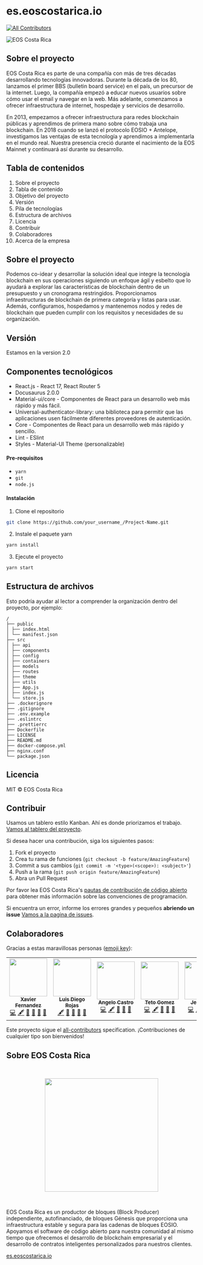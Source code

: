 # es.eoscostarica.io

<!-- ALL-CONTRIBUTORS-BADGE:START - Do not remove or modify this section -->
[![All Contributors](https://img.shields.io/badge/all_contributors-5-orange.svg?style=flat-square)](#contributors-)
<!-- ALL-CONTRIBUTORS-BADGE:END -->

 ![EOS Costa Rica](https://raw.githubusercontent.com/eoscostarica/es.eoscostarica.io/master/static/img/screenshot_home.PNG)

 ## Sobre el proyecto

EOS Costa Rica es parte de una compañía con más de tres décadas desarrollando tecnologías innovadoras. Durante la década de los 80, lanzamos el primer BBS (bulletin board service) en el país, un precursor de la internet. Luego, la compañía empezó a educar nuevos usuarios sobre cómo usar el email y navegar en la web. Más adelante, comenzamos a ofrecer infraestructura de internet, hospedaje y servicios de desarrollo.


En 2013, empezamos a ofrecer infraestructura para redes blockchain públicas y aprendimos de primera mano sobre cómo trabaja una blockchain. En 2018 cuando se lanzó el protocolo EOSIO + Antelope, investigamos las ventajas de esta tecnología y aprendimos a implementarla en el mundo real. Nuestra presencia creció durante el nacimiento de la EOS Mainnet y continuará así durante su desarrollo.

 ## Tabla de contenidos

 1. Sobre el proyecto
 2. Tabla de contenido
 3. Objetivo del proyecto
 4. Versión
 5. Pila de tecnologías
 6. Estructura de archivos
 7. Licencia
 8. Contribuir
 9. Colaboradores
 10. Acerca de la empresa

 ## Sobre el proyecto


Podemos co-idear y desarrollar la solución ideal que integre la tecnología blockchain en sus operaciones siguiendo un enfoque ágil y esbelto que lo ayudará a explorar las características de blockchain dentro de un presupuesto y un cronograma restringidos. Proporcionamos infraestructuras de blockchain de primera categoría y listas para usar. Además, configuramos, hospedamos y mantenemos nodos y redes de blockchain que pueden cumplir con los requisitos y necesidades de su organización.

 ## Versión

Estamos en la version 2.0

 ## Componentes tecnológicos

 - React.js - React 17, React Router 5
 - Docusaurus 2.0.0
 - Material-ui/core - Componentes de React para un desarrollo web más rápido y más fácil.
 - Universal-authenticator-library: una biblioteca para permitir que las aplicaciones usen fácilmente diferentes proveedores de autenticación.
 - Core - Componentes de React para un desarrollo web más rápido y sencillo.
 - Lint - ESlint
 - Styles - Material-UI Theme (personalizable)


 #### **Pre-requisitos**

- `yarn`
- `git`
- `node.js`

 #### **Instalación**

 1. Clone el repositorio

 ```bash
 git clone https://github.com/your_username_/Project-Name.git
 ```

 2. Instale el paquete yarn


 ```bash
 yarn install
 ```

 3. Ejecute el proyecto
 
 ```bash
 yarn start
 ```

 ## Estructura de archivos
Esto podría ayudar al lector a comprender la organización dentro del proyecto, por ejemplo:

 ```text title="modify"
 /
 ├── public
 │ ├── index.html
 │ └── manifest.json
 ├── src
 │ ├── api
 │ ├── components
 │ ├── config
 │ ├── containers
 │ ├── models
 │ ├── routes
 │ ├── theme
 │ ├── utils
 │ ├── App.js
 │ ├── index.js
 │ └── store.js
 ├── .dockerignore
 ├── .gitignore
 ├── .env.example
 ├── .eslintrc
 ├── .prettierrc
 ├── Dockerfile
 ├── LICENSE
 ├── README.md
 ├── docker-compose.yml
 ├── nginx.conf
 └── package.json
 ```

 ## Licencia

 MIT © EOS Costa Rica

 ## Contribuir

Usamos un tablero estilo Kanban. Ahí es donde priorizamos el trabajo. [Vamos al tablero del proyecto](https://github.com/eoscostarica/guide.eoscostarica.io/projects/2).

Si desea hacer una contribución, siga los siguientes pasos:

 1. Fork el proyecto
 2. Crea tu rama de funciones (`git checkout -b feature/AmazingFeature`)
 3. Commit a sus cambios (`git commit -m '<type>(<scope>): <subject>'`)
 4. Push a la rama (`git push origin feature/AmazingFeature`)
 5. Abra un Pull Request

 Por favor lea EOS Costa Rica's [pautas de contribución de código abierto](https://guide.eoscostarica.io/docs/open-source-guidelines/) para obtener más información sobre las convenciones de programación.

 Si encuentra un error, informe los errores grandes y pequeños **abriendo un issue** [Vamos a la pagina de issues](https://github.com/eoscostarica/eoscostarica.io/issues).

 ## Colaboradores

Gracias a estas maravillosas personas ([emoji key](https://allcontributors.org/docs/en/emoji-key)):
 
<!-- ALL-CONTRIBUTORS-LIST:START - Do not remove or modify this section -->
<!-- prettier-ignore-start -->
<!-- markdownlint-disable -->
<table>
  <tr>
    <td align="center"><a href="https://eoscostarica.io"><img src="https://avatars0.githubusercontent.com/u/5632966?v=4?s=100" width="100px;" alt=""/><br /><sub><b>Xavier Fernandez</b></sub></a><br /><a href="https://github.com/eoscostarica/eoscostarica.io/commits?author=xavier506" title="Code">💻</a> <a href="#content-xavier506" title="Content">🖋</a> <a href="https://github.com/eoscostarica/eoscostarica.io/commits?author=xavier506" title="Documentation">📖</a> <a href="#ideas-xavier506" title="Ideas, Planning, & Feedback">🤔</a> <a href="#projectManagement-xavier506" title="Project Management">📆</a> <a href="https://github.com/eoscostarica/eoscostarica.io/pulls?q=is%3Apr+reviewed-by%3Axavier506" title="Reviewed Pull Requests">👀</a></td>
    <td align="center"><a href="https://github.com/ldrojas"><img src="https://avatars1.githubusercontent.com/u/29232417?v=4?s=100" width="100px;" alt=""/><br /><sub><b>Luis Diego Rojas</b></sub></a><br /><a href="#content-ldrojas" title="Content">🖋</a> <a href="https://github.com/eoscostarica/eoscostarica.io/commits?author=ldrojas" title="Documentation">📖</a> <a href="#ideas-ldrojas" title="Ideas, Planning, & Feedback">🤔</a> <a href="#projectManagement-ldrojas" title="Project Management">📆</a> <a href="https://github.com/eoscostarica/eoscostarica.io/pulls?q=is%3Apr+reviewed-by%3Aldrojas" title="Reviewed Pull Requests">👀</a></td>
    <td align="center"><a href="https://github.com/AngeloCG97"><img src="https://avatars3.githubusercontent.com/u/51149817?v=4?s=100" width="100px;" alt=""/><br /><sub><b>Angelo Castro</b></sub></a><br /><a href="https://github.com/eoscostarica/eoscostarica.io/commits?author=AngeloCG97" title="Code">💻</a> <a href="#content-AngeloCG97" title="Content">🖋</a> <a href="https://github.com/eoscostarica/eoscostarica.io/commits?author=AngeloCG97" title="Documentation">📖</a> <a href="#ideas-AngeloCG97" title="Ideas, Planning, & Feedback">🤔</a> <a href="https://github.com/eoscostarica/eoscostarica.io/pulls?q=is%3Apr+reviewed-by%3AAngeloCG97" title="Reviewed Pull Requests">👀</a></td>
    <td align="center"><a href="https://github.com/tetogomez"><img src="https://avatars.githubusercontent.com/u/10634375?s=460&u=26fce95b96304281a7a20598dc7c1d6f546d3b08&v=4?s=100" width="100px;" alt=""/><br /><sub><b>Teto Gomez</b></sub></a><br /><a href="https://github.com/eoscostarica/eoscostarica.io/commits?author=tetogomez" title="Code">💻</a> <a href="#content-tetogomez" title="Content">🖋</a> <a href="https://github.com/eoscostarica/eoscostarica.io/commits?author=tetogomez" title="Documentation">📖</a> <a href="#ideas-tetogomez" title="Ideas, Planning, & Feedback">🤔</a> <a href="https://github.com/eoscostarica/eoscostarica.io/pulls?q=is%3Apr+reviewed-by%3Atetogomez" title="Reviewed Pull Requests">👀</a></td>
    <td align="center"><a href="https://github.com/JeanVegaD"><img src="https://avatars0.githubusercontent.com/u/19317138?v=4?s=100" width="100px;" alt=""/><br /><sub><b>Jean Vega</b></sub></a><br /><a href="https://github.com/eoscostarica/eoscostarica.io/commits?author=JeanVegaD" title="Code">💻</a> <a href="#content-JeanVegaD" title="Content">🖋</a> <a href="https://github.com/eoscostarica/eoscostarica.io/commits?author=JeanVegaD" title="Documentation">📖</a> <a href="#ideas-JeanVegaD" title="Ideas, Planning, & Feedback">🤔</a> <a href="https://github.com/eoscostarica/eoscostarica.io/pulls?q=is%3Apr+reviewed-by%3AJeanVegaD" title="Reviewed Pull Requests">👀</a></td>
  </tr>
</table>

<!-- markdownlint-restore -->
<!-- prettier-ignore-end -->

<!-- ALL-CONTRIBUTORS-LIST:END -->


Este proyecto sigue el [all-contributors](https://github.com/all-contributors/all-contributors) specification. ¡Contribuciones de cualquier tipo son bienvenidos!

 ## Sobre EOS Costa Rica
 
 <br/>
  <p align="center">
    <a href="https://es.eoscostarica.io/">
      <img src="https://raw.githubusercontent.com/eoscostarica/es.eoscostarica.io/master/static/img/logos/eoscr-logo.png" width="300">
    </a>
  </p>
  <br/>

EOS Costa Rica es un productor de bloques (Block Producer) independiente, autofinanciado, de bloques Génesis que proporciona una infraestructura estable y segura para las cadenas de bloques EOSIO. Apoyamos el software de código abierto para nuestra comunidad al mismo tiempo que ofrecemos el desarrollo de blockchain empresarial y el desarrollo de contratos inteligentes personalizados para nuestros clientes.

 [es.eoscostarica.io](https://es.eoscostarica.io/)
